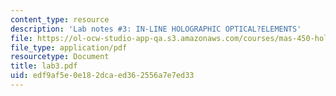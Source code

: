 ```yaml
---
content_type: resource
description: 'Lab notes #3: IN-LINE HOLOGRAPHIC OPTICAL?ELEMENTS'
file: https://ol-ocw-studio-app-qa.s3.amazonaws.com/courses/mas-450-holographic-imaging-spring-2003/edf9af5e0e182dcaed362556a7e7ed33_lab3.pdf
file_type: application/pdf
resourcetype: Document
title: lab3.pdf
uid: edf9af5e-0e18-2dca-ed36-2556a7e7ed33
---
```

